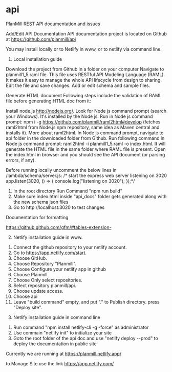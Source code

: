# api
PlanMill REST API documentation and issues

Add/Edit API Documentation
API documentation project is located on Github at https://github.com/planmill/api

You may install locally or to Netlify in www, or to netlify via command line. 

1) Local installation guide

Download the project from Github in a folder on your computer
Navigate to planmill1_5.raml file. This file uses RESTful API Modeling Language (RAML). It makes it easy to manage the whole API lifecycle from design to sharing.
Edit the file and save changes.
Add or edit schema and sample files.

Generate HTML document
Following steps include the validation of RAML file before generating HTML doc from it:

Install node.js http://nodejs.org/.
Look for Node js command prompt (search your Windows). It's installed by the Node js.
Run in Node js command prompt: npm i -g https://github.com/planmill/raml2html#develop (fetches raml2html from Node.js npm repository, same idea as Maven central and installs it). More about raml2html.
In Node js command prompt, navigate to api folder in the downloaded folder from Github.
Run following command in Node js command prompt: raml2html -i planmill1_5.raml -o index.html. It will generate the HTML file in the same folder where RAML file is present.
Open the index.html in browser and you should see the API document (or parsing errors, if any).

Before running locally uncomment the below lines in /lambda/schema/server.js:
/* start the express web server listening on 3020
app.listen(3020, () => {
  console.log("listening on 3020");
});*/ 

1. In the root directory Run Command "npm run build"
2. Make sure index.html inside "api_docs" folder gets generated along with the new schema json files
3. Go to http://localhost:3020 to test changes

Documentation for formatting 

https://github.github.com/gfm/#tables-extension-

2) Netlify installation guide in www. 

1. Connect the github repository to your netlify account. 
2. Go to https://app.netlify.com/start. 
3. Choose GitHub. 
4. Choose Repository "Planmill". 
5. Choose Configure your netlify app in github
6.  Choose Planmill
7. Choose Only select repositories. 
8. Select repository planmill/api. 
9. Choose update access. 
10. Choose api
11. Leave "build command" empty, and put "." to Publish directory. press "Deploy site". 

3) Netlify installation guide in command line

1. Run command "npm install netlify-cli -g -force" as administrator
2. Use commain "netlify init" to initialize your site
3. Goto the root folder of the api doc and use "netlify deploy --prod" to deploy the documentation in public site

Currently we are running at https://planmill.netlify.app/ 

to Manage Site use the link https://app.netlify.com/
